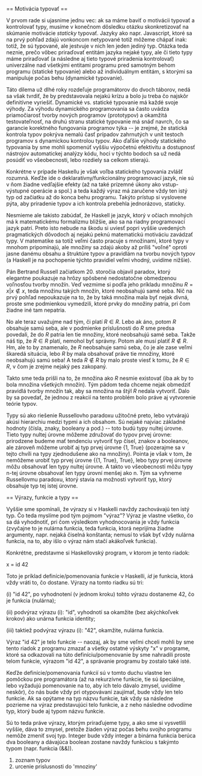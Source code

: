 == Motivácia typovať ==

V prvom rade si ujasnime jednu vec: ak sa máme baviť o motivácii typovať a
kontrolovať typy,
musíme v konečnom dôsledku otázku skonkretizovať na skúmanie motivácie
_staticky_ typovať. Jazyky ako napr. Javascript, ktoré sa na prvý
pohľad zdajú vonkoncom netypované totiž môžeme chápať inak: totiž, že sú
typované, ale jestvuje v nich len jeden jediný typ. Otázka teda neznie, prečo
vôbec priraďovať entitám jazyka nejaké typy, ale či
tieto typy máme priraďovať (a následne aj tieto typové priradenia kontrolovať)
univerzálne nad všetkými entitami programu pred samotným behom programu
(statické typovanie)
alebo až individuálnym entitám, s ktorými sa manipuluje počas behu (dynamické typovanie).

Táto dilema už dlhé roky rozdeľuje programátorov do dvoch táborov, nedá sa
však tvrdiť, že by predstavovala nejakú krízu a bolo ju treba čo najskôr
definitívne vyriešiť. Dynamické vs. statické typovanie má každé svoje výhody.
Za výhodu dynamického programovania sa často uvádza priamočiarosť tvorby nových
programov (prototypov) a okamžitá testovateľnosť, na druhú stranu statické
typovanie má snáď navrch, čo sa garancie korektného fungovania programov týka
-- je zrejmé, že statická kontrola typov pokrýva nemalú časť prípadov
zahrnutých v unit testoch programov s dynamickou kontrolou typov. Ako ďaľšie
výhody statického typovania by sme mohli spomenúť vyššiu výpočetnú
efektivitu a dostupnosť nástrojov automatickej analýzy kódu, hoci v týchto
bodoch sa už nedá posúdiť vo všeobecnosti, lebo rozdiely sa celkom stierajú.

Konkrétne v prípade Haskellu je však voľba statického typovania zvlášť
rozumná. Keďže ide o deklaratívny/funkcionálny programovací jazyk, nie sú
v ňom žiadne vedľajšie efekty (až na také prízemné úkony ako vstup-výstupné
operácie a spol.) a teda každý výraz má zaručene vždy ten istý typ od začiatku
až do konca behu programu. Takýto prístup si vyslovene pýta, aby priradenie
typov a ich kontrola prebehla jednorázovo, staticky.

Nesmieme ale takisto zabúdať, že Haskell je jazyk, ktorý v očiach mnohých má
k matematickému formalizmu bližšie,
ako sa na riadny programovací jazyk patrí. Preto isto nebude na škodu si
uviesť popri vyššie uvedených pragmatických dôvodoch aj nejakú peknú
matematickú motiváciu zavádzať typy. V matematike sa totiž veľmi často pracuje
s množinami, ktoré typy v mnohom pripomínajú, ale množiny sa zdajú akoby až
príliš "voľné" oproti jasne danému obsahu a štruktúre typov a
pravidlám na tvorbu nových typov (a Haskell je na pochopenie týchto pravidiel
veľmi vhodný, uvidíme nižšie).

Pán Bertrand Russell začiatkom 20. storočia objavil paradox, ktorý elegantne
poukazuje na hrôzy spôsbené nedostatočne obmedzenou voľnosťou tvorby množín.
Veď vezmime si podľa jeho príkladu množinu $R = {x | x \not\in x}$, teda
množinu takých množín, ktoré neobsahujú samé seba. Nič na prvý pohľad
nepoukazuje na to, že by taká množina mala byť nejak divná, proste sme
podmienkou vymedzili, ktoré prvky do množiny patria, pri čom žiadne iné
tam nepatria.

No ale teraz uvažujme nad tým, či platí $R \in R$. Lebo ak áno, potom $R$
obsahuje samú seba, ale v podmienke príslušnosti do $R$ sme predsa povedali,
že do $R$ patria len tie množiny, ktoré neobsahujú samé seba. Takže náš
tip, že $R \in R$ platí, nemohol byť správny. Potom ale musí platiť $R \not\in
R$. Hm, ale to by znamenalo, že $R$ neobsahuje samú seba, čo je ale zase veľmi
škaredá situácia, lebo $R$ by mala obsahovať práve tie množiny, ktoré
neobsahujú samú seba! A teda $R \not\in R$ by malo proste viesť k tomu, že $R
\in R$, v čom je zrejme nejaký pes zakopaný.

Takto sme teda prišli na to, že množina ako $R$ nesmie existovať (iba ak by to
bola množina všetkých množín). Tým pádom teda chceme nejak obmedziť pravidlá
tvorby množín tak, aby sa množina na štýl $R$ nedala vytvoriť. Dalo by sa
povedať, že jednou z reakcií na tento problém bolo práve aj vytvorenie teórie
typov.

Typy sú ako riešenie Russellovho paradoxu užitočné preto, lebo
vytvárajú akúsi hierarchiu medzi typmi a ich obsahom. Sú nejaké najviac
základné hodnoty (čísla, znaky, booleany a pod.) -- toto budú typy nultej
úrovne. Tieto typy nultej úrovne môžeme združovať do
typov prvej úrovne: prirodzene budeme mať tendenciu vytvoriť typ čísel, znakov
a booleanov, ale zároveň môžeme urobiť aj typ prvej úrovne {1, True}
(pozerajme sa v tejto chvíli na typy zjednodušene ako na množiny). Pointa
je však v tom, že nemôžeme urobiť typ prvej úrovne {{1, True}, True}, lebo
typy prvej úrovne môžu obsahovať len typy nultej úrovne. A takto vo
všeobecnosti môžu typy n-tej úrovne obsahovať len typy úrovní menšej ako n.
Tým sa vyhneme Russellovmu paradoxu, ktorý stavia na možnosti vytvoriť typ,
ktorý obsahuje typ tej istej úrovne.

== Výrazy, funkcie a typy ==

Vyššie sme spomínali, že výrazy si v Haskelli navždy zachovávajú ten istý typ.
Čo teda
myslíme pod tým pojmom "výraz"? Výraz je vlastne všetko, čo sa dá vyhodnotiť,
pri čom výsledkom vyhodnocovania je vždy funkcia (zvyčajne to je nulárna
funkcia, teda funkcia, ktorá neprijíma žiadne argumenty, napr. nejaká čiselná
konštanta; nemusí to však byť vždy nulárna funkcia, na to, aby išlo o výraz
nám stačí akákoľvek funkcia).

Konkrétne, predstavme si Haskellovský program, v ktorom je tento riadok:

  x = id 42

Toto je príklad definície/pomenovania funkcie v Haskelli, $id$ je funkcia,
ktorá vždy vráti to, čo dostane.
Výrazy na tomto riadku sú tri:

(i) "id 42", po vyhodnotení (v jednom kroku) tohto výrazu dostaneme $42$, čo je funkcia (nulárna);

(ii) podvýraz výrazu (i): "id", vyhodnotí sa okamžite (bez akýchkoľvek krokov) ako unárna funkcia identity;

(iii) taktiež podvýraz výrazu (i): "42", okamžite, nulárna funkcia.

Výraz "id 42" je telo funkcie
-- naozaj, ak by sme veľmi chceli mohli by sme tento riadok z programu zmazať
a všetky ostatné výskyty "x" v programe, ktoré sa odkazovali na túto
definíciu/pomenovanie by sme nahradili proste telom funkcie, výrazom "id 42",
a správanie programu by zostalo také isté.

Keďže definície/pomenovania funkcií sú v tomto duchu vlastne len pomôckou pre
programátora (až na rekurzívne funkcie, tie sú špeciálne, lebo vyžadujú
pomenovanie na to, aby ich telo dávalo zmysel, uvidíme neskôr), čo nás bude
vždy pri otypovávaní zaujímať, bude vždy len telo funkcie. Ak sa opýtame na
typ názvu funkcie, tak vždy sa následne pozrieme na výraz predstavujúci telo
funkcie, a z neho následne odvodíme typ, ktorý bude aj typom názvu funkcie.

Sú to teda práve výrazy, ktorým priraďujeme typy, a ako sme si vysvetlili
vyššie, dáva to zmysel, pretože žiaden výraz počas behu svojho programu nemôže
zmeniť svoj typ. Integer bude vždy integer a binárna funkcia berúca dva
booleany a dávajúca boolean zostane navždy funkciou s takýmto typom (napr. funkcia (&&)).

1. zoznam typov
2. urcenie prislusnosti do 'mnoziny'
